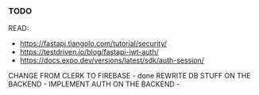 ### TODO

READ:

- https://fastapi.tiangolo.com/tutorial/security/
- https://testdriven.io/blog/fastapi-jwt-auth/
- https://docs.expo.dev/versions/latest/sdk/auth-session/

CHANGE FROM CLERK TO FIREBASE - done
REWRITE DB STUFF ON THE BACKEND -
IMPLEMENT AUTH ON THE BACKEND -
